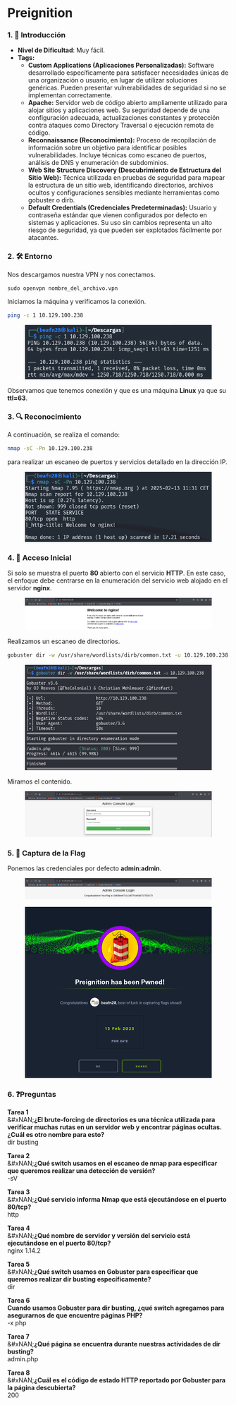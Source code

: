 # Preignition

### 1. 📝 **Introducción**

* **Nivel de Dificultad**: Muy fácil.
* **Tags:**&#x20;
  * **Custom Applications (Aplicaciones Personalizadas):** Software desarrollado específicamente para satisfacer necesidades únicas de una organización o usuario, en lugar de utilizar soluciones genéricas. Pueden presentar vulnerabilidades de seguridad si no se implementan correctamente.
  * **Apache:** Servidor web de código abierto ampliamente utilizado para alojar sitios y aplicaciones web. Su seguridad depende de una configuración adecuada, actualizaciones constantes y protección contra ataques como Directory Traversal o ejecución remota de código.
  * **Reconnaissance (Reconocimiento):** Proceso de recopilación de información sobre un objetivo para identificar posibles vulnerabilidades. Incluye técnicas como escaneo de puertos, análisis de DNS y enumeración de subdominios.
  * **Web Site Structure Discovery (Descubrimiento de Estructura del Sitio Web):** Técnica utilizada en pruebas de seguridad para mapear la estructura de un sitio web, identificando directorios, archivos ocultos y configuraciones sensibles mediante herramientas como gobuster o dirb.
  * **Default Credentials (Credenciales Predeterminadas):** Usuario y contraseña estándar que vienen configurados por defecto en sistemas y aplicaciones. Su uso sin cambios representa un alto riesgo de seguridad, ya que pueden ser explotados fácilmente por atacantes.

### 2. 🛠️ **Entorno**

Nos descargamos nuestra VPN y nos conectamos.

```
sudo openvpn nombre_del_archivo.vpn
```

Iniciamos la máquina y verificamos la conexión.

```bash
ping -c 1 10.129.100.238 
```

<figure><img src="../../../.gitbook/assets/image (6) (1) (1) (1).png" alt=""><figcaption></figcaption></figure>

Observamos que tenemos conexión y que es una máquina **Linux** ya que su **ttl=63**.

### 3. 🔍 **Reconocimiento**

A continuación, se realiza el comando:

```bash
nmap -sC -Pn 10.129.100.238 
```

para realizar un escaneo de puertos y servicios detallado en la dirección IP.

<figure><img src="../../../.gitbook/assets/image (7) (1) (1) (1).png" alt=""><figcaption></figcaption></figure>

### 4. 🚪 **Acceso Inicial**

Si solo se muestra el puerto **80** abierto con el servicio **HTTP**. En este caso, el enfoque debe centrarse en la enumeración del servicio web alojado en el servidor **nginx**.

<figure><img src="../../../.gitbook/assets/image (8) (1) (1).png" alt=""><figcaption></figcaption></figure>

Realizamos un escaneo de directorios.

```bash
gobuster dir -w /usr/share/wordlists/dirb/common.txt -u 10.129.100.238
```

<figure><img src="../../../.gitbook/assets/image (9) (1) (1).png" alt=""><figcaption></figcaption></figure>

Miramos el contenido.

<figure><img src="../../../.gitbook/assets/image (10) (1).png" alt=""><figcaption></figcaption></figure>

### 5. 🔑 **Captura de la Flag**

Ponemos las credenciales por defecto **admin**:**admin**.

<figure><img src="../../../.gitbook/assets/image (11) (1).png" alt=""><figcaption></figcaption></figure>

<figure><img src="../../../.gitbook/assets/image (12) (1).png" alt=""><figcaption></figcaption></figure>

### 6. ❓Preguntas

**Tarea 1**\
&#xNAN;**¿El brute-forcing de directorios es una técnica utilizada para verificar muchas rutas en un servidor web y encontrar páginas ocultas. ¿Cuál es otro nombre para esto?**\
dir busting&#x20;

**Tarea 2**\
&#xNAN;**¿Qué switch usamos en el escaneo de nmap para especificar que queremos realizar una detección de versión?**\
-sV&#x20;

**Tarea 3**\
&#xNAN;**¿Qué servicio informa Nmap que está ejecutándose en el puerto 80/tcp?**\
http&#x20;

**Tarea 4**\
&#xNAN;**¿Qué nombre de servidor y versión del servicio está ejecutándose en el puerto 80/tcp?**\
nginx 1.14.2&#x20;

**Tarea 5**\
&#xNAN;**¿Qué switch usamos en Gobuster para especificar que queremos realizar dir busting específicamente?**\
dir&#x20;

**Tarea 6**\
**Cuando usamos Gobuster para dir busting, ¿qué switch agregamos para asegurarnos de que encuentre páginas PHP?**\
-x php&#x20;

**Tarea 7**\
&#xNAN;**¿Qué página se encuentra durante nuestras actividades de dir busting?**\
admin.php&#x20;

**Tarea 8**\
&#xNAN;**¿Cuál es el código de estado HTTP reportado por Gobuster para la página descubierta?**\
200&#x20;
